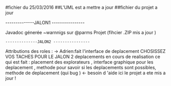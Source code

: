 #fichier du 25/03/2016
##L'UML est a mettre a jour 
##fichier du projet a jour

--------------JALON1 ----------------

Javadoc génerée ~warnnigs sur @parms
Projet (fihcier .ZIP mis a jour )

    --------------JALON2 ----------------
    
Attributions des roles : -> Adrien:fait l'interface de deplacement
CHOSISSEZ VOS TACHES POUR LE JALON 2 
deplacements en cours de realisation
ce qui est fait :
placement des explorateurs ,
interface graphique pour les deplacement , 
methode pour savoir si les deplacements sont possibles,
methode de deplacement (qui bug ) <- besoin d 'aide ici 
le projet a ete mis a jour !


